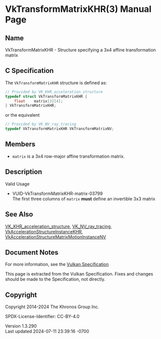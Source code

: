 # VkTransformMatrixKHR(3) Manual Page

## Name

VkTransformMatrixKHR - Structure specifying a 3x4 affine transformation
matrix



## <a href="#_c_specification" class="anchor"></a>C Specification

The `VkTransformMatrixKHR` structure is defined as:

``` c
// Provided by VK_KHR_acceleration_structure
typedef struct VkTransformMatrixKHR {
    float    matrix[3][4];
} VkTransformMatrixKHR;
```

or the equivalent

``` c
// Provided by VK_NV_ray_tracing
typedef VkTransformMatrixKHR VkTransformMatrixNV;
```

## <a href="#_members" class="anchor"></a>Members

- `matrix` is a 3x4 row-major affine transformation matrix.

## <a href="#_description" class="anchor"></a>Description

Valid Usage

- <a href="#VUID-VkTransformMatrixKHR-matrix-03799"
  id="VUID-VkTransformMatrixKHR-matrix-03799"></a>
  VUID-VkTransformMatrixKHR-matrix-03799  
  The first three columns of `matrix` **must** define an invertible 3x3
  matrix

## <a href="#_see_also" class="anchor"></a>See Also

[VK_KHR_acceleration_structure](https://registry.khronos.org/vulkan/specs/1.3-extensions/man/html/VK_KHR_acceleration_structure.html),
[VK_NV_ray_tracing](https://registry.khronos.org/vulkan/specs/1.3-extensions/man/html/VK_NV_ray_tracing.html),
[VkAccelerationStructureInstanceKHR](https://registry.khronos.org/vulkan/specs/1.3-extensions/man/html/VkAccelerationStructureInstanceKHR.html),
[VkAccelerationStructureMatrixMotionInstanceNV](https://registry.khronos.org/vulkan/specs/1.3-extensions/man/html/VkAccelerationStructureMatrixMotionInstanceNV.html)

## <a href="#_document_notes" class="anchor"></a>Document Notes

For more information, see the <a
href="https://registry.khronos.org/vulkan/specs/1.3-extensions/html/vkspec.html#VkTransformMatrixKHR"
target="_blank" rel="noopener">Vulkan Specification</a>

This page is extracted from the Vulkan Specification. Fixes and changes
should be made to the Specification, not directly.

## <a href="#_copyright" class="anchor"></a>Copyright

Copyright 2014-2024 The Khronos Group Inc.

SPDX-License-Identifier: CC-BY-4.0

Version 1.3.290  
Last updated 2024-07-11 23:39:16 -0700
